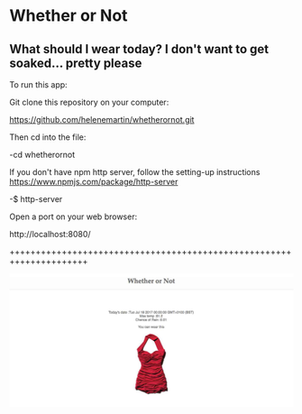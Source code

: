 # Whether or Not

## What should I wear today? I don't want to get soaked... pretty please

To run this app:

Git clone this repository on your computer:

https://github.com/helenemartin/whetherornot.git

Then cd into the file:

-cd whetherornot

If you don't have npm http server, follow the setting-up instructions
https://www.npmjs.com/package/http-server

-$ http-server

Open a port on your web browser:

http://localhost:8080/

+++++++++++++++++++++++++++++++++++++++++++++++++++++++++++++++++++++

![Result](/img/screenshot.jpg "Whether or Not")
